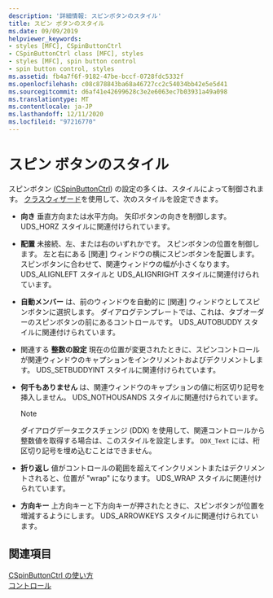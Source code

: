 ```yaml
---
description: '詳細情報: スピンボタンのスタイル'
title: スピン ボタンのスタイル
ms.date: 09/09/2019
helpviewer_keywords:
- styles [MFC], CSpinButtonCtrl
- CSpinButtonCtrl class [MFC], styles
- styles [MFC], spin button control
- spin button control, styles
ms.assetid: fb4a7f6f-9182-47be-bccf-0728fdc5332f
ms.openlocfilehash: c08c878843ba68a46727cc2c54034bb42e5e5d41
ms.sourcegitcommit: d6af41e42699628c3e2e6063ec7b03931a49a098
ms.translationtype: MT
ms.contentlocale: ja-JP
ms.lasthandoff: 12/11/2020
ms.locfileid: "97216770"
---
```

# <a name="spin-button-styles"></a>スピン ボタンのスタイル

スピンボタン ([CSpinButtonCtrl](../mfc/reference/cspinbuttonctrl-class.md)) の設定の多くは、スタイルによって制御されます。 [クラスウィザード](reference/mfc-class-wizard.md)を使用して、次のスタイルを設定できます。

- **向き** 垂直方向または水平方向。 矢印ボタンの向きを制御します。 UDS_HORZ スタイルに関連付けられています。

- **配置** 未接続、左、または右のいずれかです。 スピンボタンの位置を制御します。 左と右にある [関連] ウィンドウの横にスピンボタンを配置します。 スピンボタンに合わせて、関連ウィンドウの幅が小さくなります。 UDS_ALIGNLEFT スタイルと UDS_ALIGNRIGHT スタイルに関連付けられています。

- **自動メンバー** は、前のウィンドウを自動的に [関連] ウィンドウとしてスピンボタンに選択します。 ダイアログテンプレートでは、これは、タブオーダーのスピンボタンの前にあるコントロールです。 UDS_AUTOBUDDY スタイルに関連付けられています。

- 関連する **整数の設定** 現在の位置が変更されたときに、スピンコントロールが関連ウィンドウのキャプションをインクリメントおよびデクリメントします。 UDS_SETBUDDYINT スタイルに関連付けられています。

- **何千もありません** は、関連ウィンドウのキャプションの値に桁区切り記号を挿入しません。 UDS_NOTHOUSANDS スタイルに関連付けられています。

    > [!NOTE]
    >  ダイアログデータエクスチェンジ (DDX) を使用して、関連コントロールから整数値を取得する場合は、このスタイルを設定します。 `DDX_Text` には、桁区切り記号を埋め込むことはできません。

- **折り返し** 値がコントロールの範囲を超えてインクリメントまたはデクリメントされると、位置が "wrap" になります。 UDS_WRAP スタイルに関連付けられています。

- **方向キー** 上方向キーと下方向キーが押されたときに、スピンボタンが位置を増減するようにします。 UDS_ARROWKEYS スタイルに関連付けられています。

## <a name="see-also"></a>関連項目

[CSpinButtonCtrl の使い方](../mfc/using-cspinbuttonctrl.md)<br/>
[コントロール](../mfc/controls-mfc.md)
